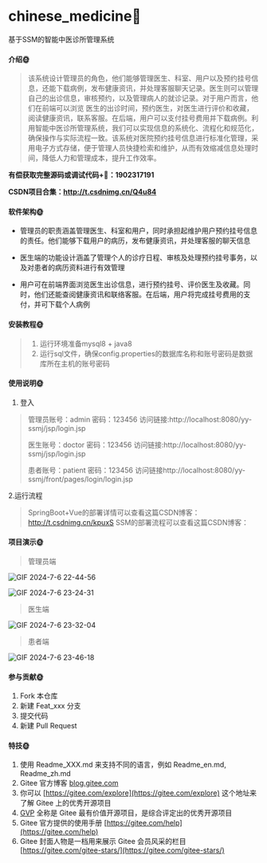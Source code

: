 # chinese_medicine🎂
基于SSM的智能中医诊所管理系统

#### 介绍🌞

> 该系统设计管理员的角色，他们能够管理医生、科室、用户以及预约挂号信息，还能下载病例，发布健康资讯，并处理客服聊天记录。医生则可以管理自己的出诊信息，审核预约，以及管理病人的就诊记录。对于用户而言，他们在前端可以浏览
医生的出诊时间，预约医生，对医生进行评价和收藏，阅读健康资讯，联系客服。在后端，用户可以支付挂号费用并下载病例。利用智能中医诊所管理系统，我们可以实现信息的系统化、流程化和规范化，确保操作与实际流程一致。该系统对医院预约挂号信息进行标准化管理，采用电子方式存储，便于管理人员快捷检索和维护，从而有效缩减信息处理时间，降低人力和管理成本，提升工作效率。

**有偿获取完整源码或调试代码+🐧：1902317191**

**CSDN项目合集：http://t.csdnimg.cn/Q4u84**

#### 软件架构🌞

+ 管理员的职责涵盖管理医生、科室和用户，同时承担起维护用户预约挂号信息的责任。他们能够下载用户的病历，发布健康资讯，并处理客服的聊天信息

+ 医生端的功能设计涵盖了管理个人的诊疗日程、审核及处理预约挂号事务，以及对患者的病历资料进行有效管理

+ 用户可在前端界面浏览医生出诊信息，进行预约挂号、评价医生及收藏。同时，他们还能查阅健康资讯和联络客服。在后端，用户将完成挂号费用的支付，并可下载个人病例




#### 安装教程🌞

> 1. 运行环境准备mysql8 + java8
> 2. 运行sql文件，确保config.properties的数据库名称和账号密码是数据库所在主机的账号密码

#### 使用说明🌞

1. 登入

> 管理员账号：admin	密码：123456
> 访问链接:http://localhost:8080/yy-ssmj/jsp/login.jsp
> 
> 医生账号：doctor	密码：123456
> 访问链接:http://localhost:8080/yy-ssmj/jsp/login.jsp
>
> 患者账号：patient	密码：123456
>访问链接http://localhost:8080/yy-ssmj/front/pages/login/login.jsp

2.运行流程

> SpringBoot+Vue的部署详情可以查看这篇CSDN博客：http://t.csdnimg.cn/kpuxS
> SSM的部署流程可以查看这篇CSDN博客：

#### 项目演示🌞

> 管理员端

![GIF 2024-7-6 22-44-56](https://github.com/luooin/chinese-medicine/assets/85004172/adfa8d70-dcf8-4782-aa57-20e03aae7db7)

![GIF 2024-7-6 23-24-31](https://github.com/luooin/chinese-medicine/assets/85004172/3dd8721f-c1d9-4170-b384-843b54a602b1)



> 医生端

![GIF 2024-7-6 23-32-04](https://github.com/luooin/chinese-medicine/assets/85004172/350524ad-d9db-4f4c-977d-f5de282a5a71)


> 患者端

![GIF 2024-7-6 23-46-18](https://github.com/luooin/chinese-medicine/assets/85004172/224db63e-0736-4701-a4b5-24eca5028a3c)



#### 参与贡献🌞

1.  Fork 本仓库
2.  新建 Feat_xxx 分支
3.  提交代码
4.  新建 Pull Request


#### 特技🌞

1.  使用 Readme\_XXX.md 来支持不同的语言，例如 Readme\_en.md, Readme\_zh.md
2.  Gitee 官方博客 [blog.gitee.com](https://blog.gitee.com)
3.  你可以 [https://gitee.com/explore](https://gitee.com/explore) 这个地址来了解 Gitee 上的优秀开源项目
4.  [GVP](https://gitee.com/gvp) 全称是 Gitee 最有价值开源项目，是综合评定出的优秀开源项目
5.  Gitee 官方提供的使用手册 [https://gitee.com/help](https://gitee.com/help)
6.  Gitee 封面人物是一档用来展示 Gitee 会员风采的栏目 [https://gitee.com/gitee-stars/](https://gitee.com/gitee-stars/)
